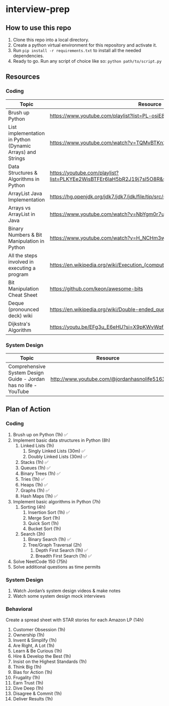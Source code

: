 # interview-prep

## How to use this repo

1. Clone this repo into a local directory.
2. Create a python virtual environment for this repository and activate it.
3. Run `pip install -r requirements.txt` to install all the needed dependencies.
4. Ready to go. Run any script of choice like so: `python path/to/script.py`

## Resources

### Coding

| Topic | Resource |
| --- | --- |
| Brush up Python | https://www.youtube.com/playlist?list=PL-osiE80TeTt2d9bfVyTiXJA-UTHn6WwU |
| List implementation in Python (Dynamic Arrays) and Strings | https://www.youtube.com/watch?v=TQMvBTKn2p0 |
| Data Structures & Algorithms in Python | https://youtube.com/playlist?list=PLKYEe2WisBTFEr6laH5bR2J19j7sl5O8R&si=F_o9t5OqwHe6P7PD |
| ArrayList Java Implementation | https://hg.openjdk.org/jdk7/jdk7/jdk/file/tip/src/share/classes/java/util/ArrayList.java |
| Arrays vs ArrayList in Java | https://www.youtube.com/watch?v=NbYgm0r7u6o |
| Binary Numbers & Bit Manipulation in Python | https://www.youtube.com/watch?v=H_NCHm3wAMI |
| All the steps involved in executing a program | https://en.wikipedia.org/wiki/Execution_(computing) |
| Bit Manipulation Cheat Sheet | https://github.com/keon/awesome-bits |
| Deque (pronounced deck) wiki | https://en.wikipedia.org/wiki/Double-ended_queue |
| Dijkstra's Algorithm | https://youtu.be/EFg3u_E6eHU?si=X9pKWvWqfngnADZX |

### System Design

| Topic | Resource |
| --- | --- |
| Comprehensive System Design Guide - Jordan has no life - YouTube | http://www.youtube.com/@jordanhasnolife5163 |

## Plan of Action

### Coding

1. Brush up on Python (1h) ✅
2. Implement basic data structures in Python (8h)
    1. Linked Lists (1h)
        1. Singly Linked Lists (30m) ✅
        2. Doubly Linked Lists (30m) ✅
    2. Stacks (1h) ✅
    3. Queues (1h) ✅
    4. Binary Trees (1h) ✅
    5. Tries (1h) ✅
    6. Heaps (1h) ✅
    7. Graphs (1h) ✅
    8. Hash Maps (1h) ✅
3. Implement basic algorithms in Python (7h)
    1. Sorting (4h)
        1. Insertion Sort (1h) ✅
        2. Merge Sort (1h)
        3. Quick Sort (1h)
        4. Bucket Sort (1h)
    2. Search (3h)
        1. Binary Search (1h) ✅
        2. Tree/Graph Traversal (2h)
            1. Depth First Search (1h) ✅
            2. Breadth First Search (1h) ✅
4. Solve NeetCode 150 (75h)
5. Solve additional questions as time permits

### System Design

1. Watch Jordan’s system design videos & make notes
2. Watch some system design mock interviews

### Behavioral

Create a spread sheet with STAR stories for each Amazon LP (14h)
1. Customer Obsession (1h)
2. Ownership (1h)
3. Invent & Simplify (1h)
4. Are Right, A Lot (1h)
5. Learn & Be Curious (1h)
6. Hire & Develop the Best (1h)
7. Insist on the Highest Standards (1h)
8. Think Big (1h)
9. Bias for Action (1h)
10. Frugality (1h)
11. Earn Trust (1h)
12. Dive Deep (1h)
13. Disagree & Commit (1h)
14. Deliver Results (1h)
